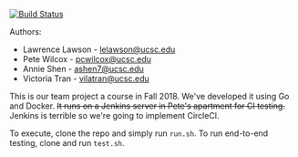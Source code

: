 [![Build Status](https://jenkins.pcwilcox.com/job/CMPS%20128%20Fall%2018/job/cmps128fall18hw/job/master/badge/icon?style=plastic)](https://jenkins.pcwilcox.com/job/CMPS%20128%20Fall%2018/job/cmps128fall18hw/job/master/) 

Authors:
 * Lawrence Lawson - lelawson@ucsc.edu
 * Pete Wilcox     - pcwilcox@ucsc.edu
 * Annie Shen      - ashen7@ucsc.edu
 * Victoria Tran   - vilatran@ucsc.edu

This is our team project a course in Fall 2018. We've developed it using Go and Docker. ~~It runs on a Jenkins server in Pete's apartment for CI testing.~~ Jenkins is terrible so we're going to implement CircleCI.

To execute, clone the repo and simply run `run.sh`. To run end-to-end testing, clone and run `test.sh`.
